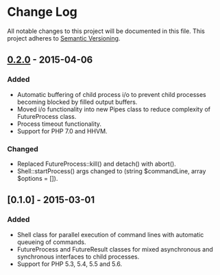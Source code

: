 # Change Log
All notable changes to this project will be documented in this file.
This project adheres to [Semantic Versioning](http://semver.org/).

## [0.2.0] - 2015-04-06
### Added
- Automatic buffering of child process i/o to prevent child processes becoming blocked by filled output buffers.
- Moved i/o functionality into new Pipes class to reduce complexity of FutureProcess class.
- Process timeout functionality.
- Support for PHP 7.0 and HHVM.

### Changed
- Replaced FutureProcess::kill() and detach() with abort().
- Shell::startProcess() args changed to (string $commandLine, array $options = []).

## [0.1.0] - 2015-03-01
### Added
- Shell class for parallel execution of command lines with automatic queueing of commands.
- FutureProcess and FutureResult classes for mixed asynchronous and synchronous interfaces to child processes.
- Support for PHP 5.3, 5.4, 5.5 and 5.6.

[unreleased]: https://github.com/joshdifabio/future-process/compare/v0.2.0...HEAD
[0.2.0]: https://github.com/joshdifabio/future-process/compare/v0.1.0...v0.2.0
